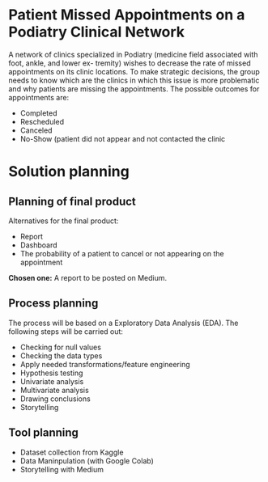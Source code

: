 # Patient Missed Appointments on a Podiatry Clinical Network

A network of clinics specialized in Podiatry (medicine field associated with foot, ankle, and lower ex-
tremity) wishes to decrease the rate of missed appointments on its clinic locations. To make strategic
decisions, the group needs to know which are the clinics in which this issue is more problematic and
why patients are missing the appointments.
The possible outcomes for appointments are:

- Completed
- Rescheduled
- Canceled
- No-Show (patient did not appear and not contacted the clinic

# Solution planning

## Planning of final product

Alternatives for the final product:
- Report
- Dashboard
- The probability of a patient to cancel or not appearing on the appointment

**Chosen one:** A report to be posted on Medium.

## Process planning

The process will be based on a Exploratory Data Analysis (EDA). The following steps will be carried
out:

- Checking for null values
- Checking the data types
- Apply needed transformations/feature engineering
- Hypothesis testing
- Univariate analysis
- Multivariate analysis
- Drawing conclusions
- Storytelling

## Tool planning

- Dataset collection from Kaggle
- Data Maninpulation (with Google Colab)
- Storytelling with Medium
